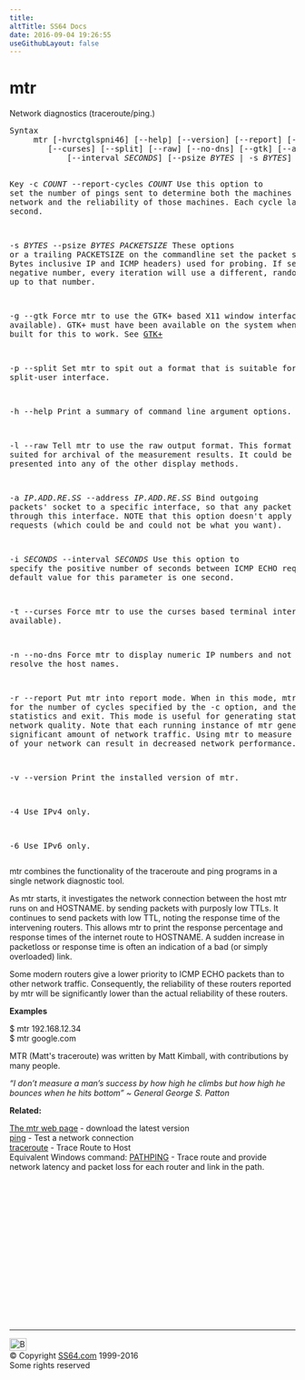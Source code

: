 ```yaml
---
title:
altTitle: SS64 Docs
date: 2016-09-04 19:26:55
useGithubLayout: false
---
```

<!-- #BeginLibraryItem "/Library/head_bash.lbi" --><!-- #EndLibraryItem --><h1>mtr </h1> 
<p>Network diagnostics (traceroute/ping.)</p>
<pre>Syntax
     mtr [-hvrctglspni46] [--help] [--version] [--report] [--report-cycles <i>COUNT</i>]
        [--curses] [--split] [--raw] [--no-dns] [--gtk] [--address <i>IP.ADD.RE.SS</i>]
   		    [--interval <i>SECONDS</i>] [--psize <i>BYTES</i> | -s <i>BYTES</i>] <i>HOSTNAME</i> [<i>PACKETSIZE</i>]

Key
   -c <i>COUNT</i>
   --report-cycles <i>COUNT</i>
       Use this option to set the number of pings sent to determine both the machines on the network and
       the reliability of those machines. Each cycle lasts one second. 

   -s <i>BYTES</i>
   --psize <i>BYTES</i>
   <i>PACKETSIZE</i>
       These options or a trailing PACKETSIZE on the commandline set the packet size (in Bytes inclusive IP and ICMP headers) used for probing.
       If set to a negative number, every iteration will use a different, random packetsize up to that number. 

   -g
   --gtk
       Force mtr to use the GTK+ based X11 window interface (if available). GTK+ must have
       been available on the system when mtr was built for this to work. See <a href="http://www.gtk.org/">GTK+</a>

   -p
   --split
       Set mtr to spit out a format that is suitable for a split-user interface.

   -h
   --help
       Print a summary of command line argument options. 

   -l
   --raw
       Tell mtr to use the raw output format. This format is better suited for archival of the
       measurement results. It could be parsed to be presented into any of the other display methods. 

   -a <i>IP.ADD.RE.SS</i>
   --address<i> IP.ADD.RE.SS</i>
       Bind outgoing packets' socket to a specific interface, so that any packet will be sent
       through this interface. NOTE that this option doesn't apply to DNS requests (which
       could be and could not be what you want). 

   -i <i>SECONDS</i>
   --interval <i>SECONDS</i>
       Use this option to specify the positive number of seconds between ICMP ECHO requests. The default value for this parameter is one second. 

   -t
   --curses
       Force mtr to use the curses based terminal interface (if available). 

   -n
   --no-dns
       Force mtr to display numeric IP numbers and not try to resolve the host names. 

   -r
   --report
       Put mtr into report mode. When in this mode, mtr will run for the number of cycles specified by
       the -c option, and then print statistics and exit. 
       This mode is useful for generating statistics about network quality.
       Note that each running instance of mtr generates a significant amount of network traffic.
       Using mtr to measure the quality of your network can result in decreased network performance.

   -v
   --version
       Print the installed version of mtr.

   -4  Use IPv4 only. 

   -6  Use IPv6 only.</pre>
<p>mtr combines the functionality of the traceroute and ping programs in a single network diagnostic tool.</p>
<p>As mtr starts, it investigates the network connection between the host mtr runs on and HOSTNAME. by sending packets with purposly low TTLs. It continues to send packets with low TTL, noting the response time of the intervening routers. This allows mtr to print the response percentage and response times of the internet route to HOSTNAME. A sudden increase in packetloss or response time is often an indication of a bad (or simply overloaded) link. </p>
<p>Some modern routers give a lower priority to ICMP ECHO packets than to other network traffic. Consequently, the reliability of these routers reported by mtr will be significantly lower than the actual reliability of these routers.</p>
<p><b>Examples</b></p>
<p class="code">$ mtr 192.168.12.34<br>
$ mtr google.com</p>
<p> MTR (Matt's traceroute) was written by Matt Kimball, with contributions by many people.</p>
<p class="quote"><i>“I don’t measure a man’s success by how high he climbs but how high he bounces when he hits bottom” ~  General George S. Patton </i></p>
<p><b>Related:</b></p>
<p><a href="http://www.bitwizard.nl/mtr/">The mtr web page</a> - download the latest version<br> 
<a href="ping.html">ping</a> - Test a network connection<br>
<a href="traceroute.html">traceroute</a> - Trace Route to Host<br>
Equivalent Windows command: <a href="../nt/pathping.html">PATHPING</a> - Trace route and provide network latency and packet loss for each router and link in the path.</p><!-- #BeginLibraryItem "/Library/foot_bash.lbi" --><p>
<!-- bash300 -->
<ins class="adsbygoogle" style="display:inline-block;width:300px;height:250px" data-ad-client="ca-pub-6140977852749469" data-ad-slot="4615356305"></ins>
<script>
(adsbygoogle = window.adsbygoogle || []).push({});
</script></p>
<hr>
<div id="bl" class="footer"><a href="mtr.html#"><img src="../images/top.png" width="30" height="22" alt="Back to the Top"></a></div>
<div id="br" class="footer, tagline">© Copyright <a href="../index.html">SS64.com</a> 1999-2016<br>
Some rights reserved</div><!-- #EndLibraryItem -->

